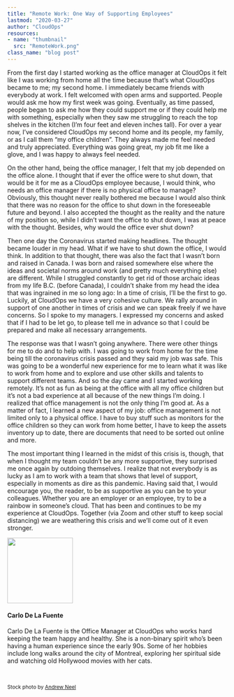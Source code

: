 ```yaml
---
title: "Remote Work: One Way of Supporting Employees"
lastmod: "2020-03-27"
author: "CloudOps"
resources:
- name: "thumbnail"
  src: "RemoteWork.png"
class_name: "blog post"
---
```


<p>From the first day I started working as the office manager at CloudOps it felt like I was working from home all the time because that’s what CloudOps became to me; my second home. I immediately became friends with everybody at work. I felt welcomed with open arms and supported. People would ask me how my first week was going. Eventually, as time passed, people began to ask me how they could support me or if they could help me with something, especially when they saw me struggling to reach the top shelves in the kitchen (I’m four feet and eleven inches tall). For over a year now, I’ve considered CloudOps my second home and its people, my family, or as I call them “my office children”. They always made me feel needed and truly appreciated. Everything was going great, my job fit me like a glove, and I was happy to always feel needed.&nbsp;</p>

<p>On the other hand, being the office manager, I felt that my job depended on the office alone. I thought that if ever the office were to shut down, that would be it for me as a CloudOps employee because, I would think, who needs an office manager if there is no physical office to manage? Obviously, this thought never really bothered me because I would also think that there was no reason for the office to shut down in the foreseeable future and beyond. I also accepted the thought as the reality and the nature of my position so, while I didn’t want the office to shut down, I was at peace with the thought. Besides, why would the office ever shut down?</p>

<p>Then one day the Coronavirus started making headlines. The thought became louder in my head. What if we have to shut down the office, I would think. In addition to that thought, there was also the fact that I wasn’t born and raised in Canada. I was born and raised somewhere else where the ideas and societal norms around work (and pretty much everything else) are different. While I struggled constantly to get rid of those archaic ideas from my life B.C. (before Canada), I couldn’t shake from my head the idea that was ingrained in me so long ago: In a time of crisis, I’ll be the first to go. Luckily, at CloudOps we have a very cohesive culture. We rally around in support of one another in times of crisis and we can speak freely if we have concerns. So I spoke to my managers. I expressed my concerns and asked that if I had to be let go, to please tell me in advance so that I could be prepared and make all necessary arrangements.</p>

<p>The response was that I wasn’t going anywhere. There were other things for me to do and to help with. I was going to work from home for the time being till the coronavirus crisis passed and they said my job was safe. This was going to be a wonderful new experience for me to learn what it was like to work from home and to explore and use other skills and talents to support different teams. And so the day came and I started working remotely. It’s not as fun as being at the office with all my office children but it’s not a bad experience at all because of the new things I’m doing. I realized that office management is not the only thing I’m good at. As a matter of fact, I learned a new aspect of my job: office management is not limited only to a physical office. I have to buy stuff such as monitors for the office children so they can work from home better, I have to keep the assets inventory up to date, there are documents that need to be sorted out online and more.&nbsp;</p>

<p>The most important thing I learned in the midst of this crisis is, though, that when I thought my team couldn’t be any more supportive, they surprised me once again by outdoing themselves. I realize that not everybody is as lucky as I am to work with a team that shows that level of support, especially in moments as dire as this pandemic. Having said that, I would encourage you, the reader, to be as supportive as you can be to your colleagues. Whether you are an employer or an employee, try to be a rainbow in someone’s cloud. That has been and continues to be my experience at CloudOps. Together (via Zoom and other stuff to keep social distancing) we are weathering this crisis and we’ll come out of it even stronger.&nbsp;</p>

<img style="width: 150px;" src="/images/blog/post/CarloDeLaFuente.jpg" alt="" class="alignleft">
<h4>Carlo De La Fuente</h4>
<p>Carlo De La Fuente is the Office Manager at CloudOps who works hard keeping the team happy and healthy. She is a non-binary spirit who’s been having a human experience since the early 90s. Some of her hobbies include long walks around the city of Montreal, exploring her spiritual side and watching old Hollywood movies with her cats.</p>


<p>&nbsp;</p>
<p><small>Stock photo by&nbsp;<a href="https://www.pexels.com/@andrew?utm_content=attributionCopyText&amp;utm_medium=referral&amp;utm_source=pexels">Andrew Neel</a></small></p>
